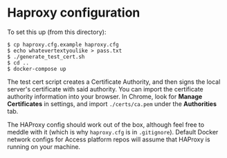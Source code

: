 # Haproxy configuration

To set this up (from this directory):

```
$ cp haproxy.cfg.example haproxy.cfg
$ echo whatevertextyoulike > pass.txt
$ ./generate_test_cert.sh
$ cd ..
$ docker-compose up
```

The test cert script creates a Certificate Authority, and then signs the local server's certificate with said authority. You can import the certificate authority information into your browser. In Chrome, look for **Manage Certificates** in settings, and import `./certs/ca.pem` under the **Authorities** tab.

The HAProxy config should work out of the box, although feel free to meddle with it (which is why `haproxy.cfg` is in `.gitignore`). Default Docker network configs for Access platform repos will assume that HAProxy is running on your machine.
